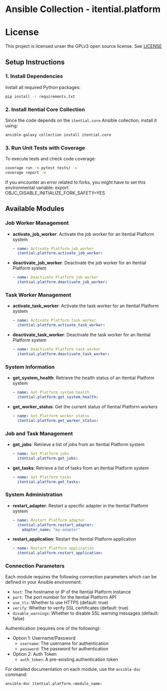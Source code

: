 # Ansible Collection - itential.platform

# License

This project is licensed unser the GPLv3 open source license.  See
[LICENSE](LICENSE)

## Setup Instructions

### 1. Install Dependencies
Install all required Python packages:
```sh
pip install -r requirements.txt
```

### 2. Install Itential Core Collection
Since the code depends on the `itential.core` Ansible collection, install it using:
```sh
ansible-galaxy collection install itential.core
```

### 3. Run Unit Tests with Coverage
To execute tests and check code coverage:
```sh
coverage run -m pytest tests/ -v
coverage report -m
```

If you encounter an error related to forks, you might have to set this environmental variable:
export OBJC_DISABLE_INITIALIZE_FORK_SAFETY=YES

## Available Modules

### Job Worker Management
- **activate_job_worker**: Activate the job worker for an Itential Platform system
  ```yaml
  - name: Activate Platform job worker
    itential.platform.activate_job_worker:
  ```

- **deactivate_job_worker**: Deactivate the job worker for an Itential Platform system
  ```yaml
  - name: Deactivate Platform job worker
    itential.platform.deactivate_job_worker:
  ```

### Task Worker Management
- **activate_task_worker**: Activate the task worker for an Itential Platform system
  ```yaml
  - name: Activate Platform task worker
    itential.platform.activate_task_worker:
  ```

- **deactivate_task_worker**: Deactivate the task worker for an Itential Platform system
  ```yaml
  - name: Deactivate Platform task worker
    itential.platform.deactivate_task_worker:
  ```

### System Information
- **get_system_health**: Retrieve the health status of an Itential Platform system
  ```yaml
  - name: Get Platform system health
    itential.platform.get_system_health:
  ```

- **get_worker_status**: Get the current status of Itential Platform workers
  ```yaml
  - name: Get Platform worker status
    itential.platform.get_worker_status:
  ```

### Job and Task Management
- **get_jobs**: Retrieve a list of jobs from an Itential Platform system
  ```yaml
  - name: Get Platform jobs
    itential.platform.get_jobs:
  ```

- **get_tasks**: Retrieve a list of tasks from an Itential Platform system
  ```yaml
  - name: Get Platform tasks
    itential.platform.get_tasks:
  ```

### System Administration
- **restart_adapter**: Restart a specific adapter in the Itential Platform system
  ```yaml
  - name: Restart Platform adapter
    itential.platform.restart_adapter:
      adapter_name: "my-adapter"
  ```

- **restart_application**: Restart the Itential Platform application
  ```yaml
  - name: Restart Platform application
    itential.platform.restart_application:
  ```

### Connection Parameters
Each module requires the following connection parameters which can be defined in your Ansible environment:
- `host`: The hostname or IP of the Itential Platform instance
- `port`: The port number for the Itential Platform API
- `use_tls`: Whether to use HTTPS (default: true)
- `verify`: Whether to verify SSL certificates (default: true)
- `disable_warnings`: Whether to disable SSL warning messages (default: false)

Authentication (requires one of the following):
- Option 1: Username/Password
  - `username`: The username for authentication
  - `password`: The password for authentication
- Option 2: Auth Token
  - `auth_token`: A pre-existing authentication token

For detailed documentation on each module, use the `ansible-doc` command:
```bash
ansible-doc itential.platform.<module_name>
```
